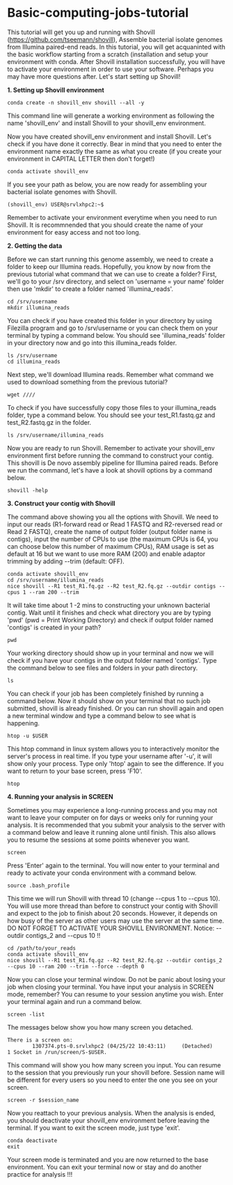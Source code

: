 # Basic-computing-jobs-tutorial

This tutorial will get you up and running with Shovill (https://github.com/tseemann/shovill), Assemble bacterial isolate genomes from Illumina paired-end reads. In this tutorial, you will get acquaninted with the basic workflow starting from a scratch (installation and setup your environment with conda. 
After Shovill installation successfully, you will have to activate your environment in order to use your software. Perhaps you may have more questions after. Let's start setting up Shovill! 

**1. Setting up Shovill environment**
```
conda create -n shovill_env shovill --all -y
```
This command line will generate a working environment as following the name 'shovill_env' and install Shovill to your shovill_env environment.

Now you have created shovill_env environment and install Shovill. Let's check if you have done it correctly. Bear in mind that you need to enter the environment name exactly the same as what you create (if you create your environment in CAPITAL LETTER then don't forget!)

```
conda activate shovill_env 
```

If you see your path as below, you are now ready for assembling your bacterial isolate genomes with Shovill.

```
(shovill_env) USER@srvlxhpc2:~$
```
Remember to activate your environment everytime when you need to run Shovill. It is recommnended that you should create the name of your environment for easy access and not too long. 

**2. Getting the data**

Before we can start running this genome assembly, we need to create a folder to keep our Illumina reads. Hopefully, you know by now from the previous tutorial what command that we can use to create a folder? First, we'll go to your /srv directory, and select on 'username = your name' folder then use 'mkdir' to create a folder named 'illumina_reads'. 

```
cd /srv/username
mkdir illumina_reads
```
You can check if you have created this folder in your directory by using Filezilla program and go to /srv/username or you can check them on your terminal by typing a command below. You should see 'illumina_reads' folder in your directory now and go into this illumina_reads folder.

```
ls /srv/username
cd illumina_reads
``` 
Next step, we'll download Illumina reads. Remember what command we used to download something from the previous tutorial?

```
wget ////
```

To check if you have successfully copy those files to your illumina_reads folder, type a command below. You should see your test_R1.fastq.gz and test_R2.fastq.gz in the folder.

```
ls /srv/username/illumina_reads
```

Now you are ready to run Shovill. Remember to activate your shovill_env environment first before running the command to construct your contig.
This shovill is De novo assembly pipeline for Illumina paired reads. Before we run the command, let's have a look at shovill options by a command below.

```
shovill -help
```

**3. Construct your contig with Shovill**

The command above showing you all the options with Shovill. We need to input our reads (R1-forward read or Read 1 FASTQ and R2-reversed read or Read 2 FASTQ), create the name of output folder (output folder name is contigs), input the number of CPUs to use (the maximum CPUs is 64, you can choose below this number of maximum CPUs), RAM usage is set as default at 16 but we want to use more RAM (200) and enable adaptor trimming by adding --trim (default: OFF).

```
conda activate shovill_env
cd /srv/username/illumina_reads
nice shovill --R1 test_R1.fq.gz --R2 test_R2.fq.gz --outdir contigs --cpus 1 --ram 200 --trim 
```

It will take time about 1 -2 mins to constructing your unknown bacterial contig. Wait until it finishes and check what directory you are by typing 'pwd' (pwd = Print Working Directory) and check if output folder named 'contigs' is created in your path?

```
pwd
```
Your working directory should show up in your terminal and now we will check if you have your contigs in the output folder named 'contigs'. Type the command below to see files and folders in your path directory.

```
ls
```
You can check if your job has been completely finished by running a command below. Now it should show on your terminal that no such job submitted, shovill is already finished. Or you can run shovill again and open a new terminal window and type a command below to see what is happening.    

```
htop -u $USER
```

This htop command in linux system allows  you to interactively monitor the server's process in real time. If you type your username after '-u', it will show only your process. Type only 'htop' again to see the difference. If you want to return to your base screen, press 'F10'.

```
htop
```

**4. Running your analysis in SCREEN**

Sometimes you may experience a long-running process and you may not want to leave your computer on for days or weeks only for running your analysis. It is recommended that you submit your analysis to the server with a command below and leave it running alone until finish. This also allows you to resume the sessions at some points whenever you want.  

```
screen
```

Press 'Enter' again to the terminal. You will now enter to your terminal and ready to activate your conda environment with a command below.

```
source .bash_profile
```

This time we will run Shovill with thread 10 (change --cpus 1 to --cpus 10). You will use more thread than before to construct your contig with Shovill and expect to the job to finish about 20 seconds. However, it depends on how busy of the server as other users may use the server at the same time. DO NOT FORGET TO ACTIVATE YOUR SHOVILL ENVIRONMENT. Notice: --outdir contigs_2 and --cpus 10 !!

```
cd /path/to/your_reads
conda activate shovill_env
nice shovill --R1 test_R1.fq.gz --R2 test_R2.fq.gz --outdir contigs_2 --cpus 10 --ram 200 --trim --force --depth 0
```
Now you can close your terminal window. Do not be panic about losing your job when closing your terminal. You have input your analysis in SCREEN mode, remember? You can resume to your session anytime you wish. Enter your terminal again and run a command below.

```
screen -list
```
The messages below show you how many screen you detached. 
```
There is a screen on:
        1307374.pts-0.srvlxhpc2 (04/25/22 10:43:11)     (Detached)
1 Socket in /run/screen/S-$USER.
```

This command will show you how many screen you input. You can resume to the session that you previously run your shovill before. Session name will be different for every users so you need to enter the one you see on your screen. 

```
screen -r $session_name
```

Now you reattach to your previous analysis. When the analysis is ended, you should deactivate your shovill_env environment before leaving the terminal. If you want to exit the screen mode, just type 'exit'. 

```
conda deactivate
exit
```
Your screen mode is terminated and you are now returned to the base environment. You can exit your terminal now or stay and do another practice for analysis !!!

